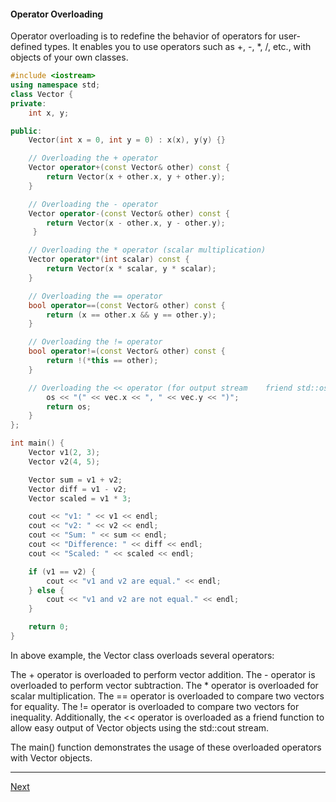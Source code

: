 #### Operator Overloading

Operator overloading is to redefine the behavior of operators for user-defined types. It enables you to use operators such as +, -, *, /, etc., with objects of your own classes.

```cpp
#include <iostream>
using namespace std;
class Vector {
private:
    int x, y;

public:
    Vector(int x = 0, int y = 0) : x(x), y(y) {}

    // Overloading the + operator
    Vector operator+(const Vector& other) const {
        return Vector(x + other.x, y + other.y);
    }

    // Overloading the - operator
    Vector operator-(const Vector& other) const {
        return Vector(x - other.x, y - other.y);
     }

    // Overloading the * operator (scalar multiplication)
    Vector operator*(int scalar) const {
        return Vector(x * scalar, y * scalar);
    }

    // Overloading the == operator
    bool operator==(const Vector& other) const {
        return (x == other.x && y == other.y);
    }

    // Overloading the != operator
    bool operator!=(const Vector& other) const {
        return !(*this == other);
    }

    // Overloading the << operator (for output stream    friend std::ostream& operator<<(std::ostream& os, const Vector& vec) {
        os << "(" << vec.x << ", " << vec.y << ")";
        return os;
    }
};

int main() {
    Vector v1(2, 3);
    Vector v2(4, 5);

    Vector sum = v1 + v2;
    Vector diff = v1 - v2;
    Vector scaled = v1 * 3;

    cout << "v1: " << v1 << endl;
    cout << "v2: " << v2 << endl;
    cout << "Sum: " << sum << endl;
    cout << "Difference: " << diff << endl;
    cout << "Scaled: " << scaled << endl;

    if (v1 == v2) {
        cout << "v1 and v2 are equal." << endl;
    } else {
        cout << "v1 and v2 are not equal." << endl;
    }

    return 0;
}
```

In above example, the Vector class overloads several operators:

The + operator is overloaded to perform vector addition.
The - operator is overloaded to perform vector subtraction.
The * operator is overloaded for scalar multiplication.
The == operator is overloaded to compare two vectors for equality.
The != operator is overloaded to compare two vectors for inequality.
Additionally, the << operator is overloaded as a friend function to allow easy output of Vector objects using the std::cout stream.

The main() function demonstrates the usage of these overloaded operators with Vector objects.

--- 
[Next](https://github.com/Lavin-tom/cpp_programming/tree/master/Singleton_Class)